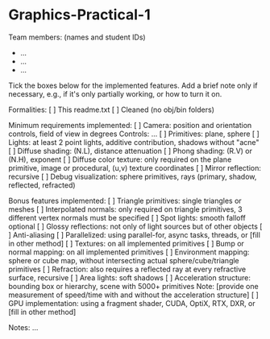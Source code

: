 # Graphics-Practical-1

Team members: (names and student IDs)
* ...
* ...
* ...

Tick the boxes below for the implemented features. Add a brief note only if necessary, e.g., if it's only partially working, or how to turn it on.

Formalities:
[ ] This readme.txt
[ ] Cleaned (no obj/bin folders)

Minimum requirements implemented:
[ ] Camera: position and orientation controls, field of view in degrees
Controls: ...
[ ] Primitives: plane, sphere
[ ] Lights: at least 2 point lights, additive contribution, shadows without "acne"
[ ] Diffuse shading: (N.L), distance attenuation
[ ] Phong shading: (R.V) or (N.H), exponent
[ ] Diffuse color texture: only required on the plane primitive, image or procedural, (u,v) texture coordinates
[ ] Mirror reflection: recursive
[ ] Debug visualization: sphere primitives, rays (primary, shadow, reflected, refracted)

Bonus features implemented:
[ ] Triangle primitives: single triangles or meshes
[ ] Interpolated normals: only required on triangle primitives, 3 different vertex normals must be specified
[ ] Spot lights: smooth falloff optional
[ ] Glossy reflections: not only of light sources but of other objects
[ ] Anti-aliasing
[ ] Parallelized: using parallel-for, async tasks, threads, or [fill in other method]
[ ] Textures: on all implemented primitives
[ ] Bump or normal mapping: on all implemented primitives
[ ] Environment mapping: sphere or cube map, without intersecting actual sphere/cube/triangle primitives
[ ] Refraction: also requires a reflected ray at every refractive surface, recursive
[ ] Area lights: soft shadows
[ ] Acceleration structure: bounding box or hierarchy, scene with 5000+ primitives
Note: [provide one measurement of speed/time with and without the acceleration structure]
[ ] GPU implementation: using a fragment shader, CUDA, OptiX, RTX, DXR, or [fill in other method]

Notes:
...